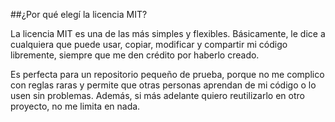 ##¿Por qué elegí la licencia MIT?

La licencia MIT es una de las más simples y flexibles. Básicamente, le dice a cualquiera que puede usar, copiar,
modificar y compartir mi código libremente, siempre que me den crédito por haberlo creado.

Es perfecta para un repositorio pequeño de prueba, porque no me complico con reglas raras y permite que otras
personas aprendan de mi código o lo usen sin problemas. Además, si más adelante quiero reutilizarlo en otro
proyecto, no me limita en nada.

